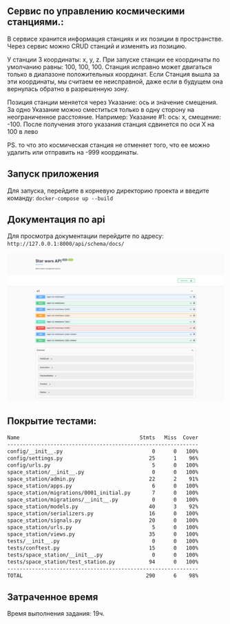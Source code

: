 ## Сервис по управлению космическими станциями.:

В сервисе хранится информация станциях и их позиции в пространстве. Через сервис можно CRUD станций и изменять из позицию.

У станции 3 координаты: x, y, z. При запуске станции ее координаты по умолчанию равны: 100, 100, 100. Станция исправно может двигаться только в диапазоне положительных координат. Если Станция вышла за эти координаты, мы считаем ее неисправной, даже если в будущем она вернулась обратно в разрешенную зону.

Позиция станции меняется через Указание: ось и значение смещения. За одно Указание можно сместиться только в одну сторону на неограниченное расстояние. Например: Указание #1: ось: x, смещение: -100. После получения этого указания станция сдвинется по оси X на 100 в лево

PS. то что это космическая станция не отменяет того, что ее можно удалить или отправить на -999 координаты.

## Запуск приложения
Для запуска, перейдите в корневую директорию проекта и введите команду: `docker-compose up --build`

## Документация по api
Для просмотра документации перейдите по адресу:
`http://127.0.0.1:8000/api/schema/docs/`


![Иллюстрация к проекту](https://github.com/dima-anatsko/star-wars/raw/master/image/api-schema-docs.png)

## Покрытие тестами:

```commandline
Name                                       Stmts   Miss  Cover
--------------------------------------------------------------
config/__init__.py                             0      0   100%
config/settings.py                            25      1    96%
config/urls.py                                 5      0   100%
space_station/__init__.py                      0      0   100%
space_station/admin.py                        22      2    91%
space_station/apps.py                          6      0   100%
space_station/migrations/0001_initial.py       7      0   100%
space_station/migrations/__init__.py           0      0   100%
space_station/models.py                       40      3    92%
space_station/serializers.py                  16      0   100%
space_station/signals.py                      20      0   100%
space_station/urls.py                          5      0   100%
space_station/views.py                        35      0   100%
tests/__init__.py                              0      0   100%
tests/conftest.py                             15      0   100%
tests/space_station/__init__.py                0      0   100%
tests/space_station/test_station.py           94      0   100%
--------------------------------------------------------------
TOTAL                                        290      6    98%

```
## Затраченное время

Время выполнения задания: 19ч.